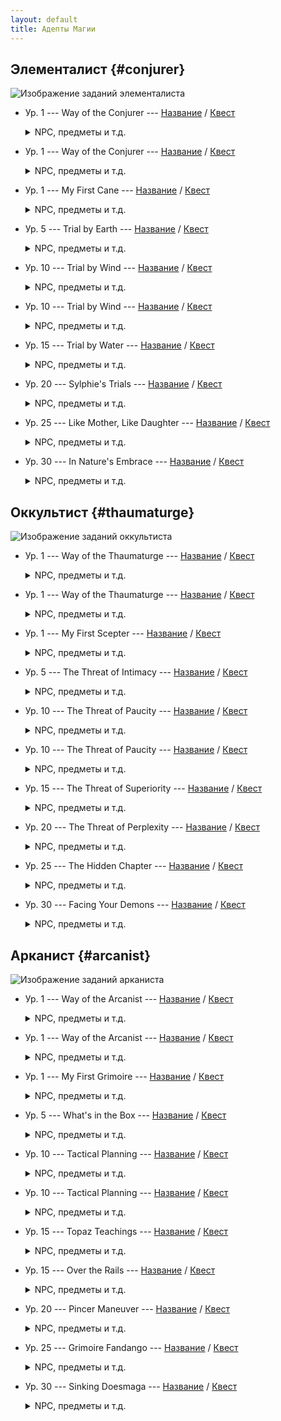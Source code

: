 ```yaml
---
layout: default
title: Адепты Магии
---
```


## Элементалист {#conjurer}

![Изображение заданий элементалиста](https://img.finalfantasyxiv.com/lds/pc/global/images/itemicon/e7/e7ada40313a99bd2680cb75423308ed4057cbf11.png)

* Ур. 1 --- Way of the Conjurer --- [Название](https://host6450.hnt.ru/translate/ffxiv-translation/completejournal/ru/?checksum=9c66f0503ce04603) / [Квест](https://host6450.hnt.ru/projects/ffxiv-translation/quest-000-clscnj000_00022/)
  <details>
    <summary>NPC, предметы и т.д.
    </summary>

    NPC: [Маделль](https://host6450.hnt.ru/translate/ffxiv-translation/enpcresident/ru/?checksum=d5d447a058068a29), [Э-Суми-Ян](https://host6450.hnt.ru/translate/ffxiv-translation/enpcresident/ru/?checksum=6e744b16d9cbfc)
    <br>
    Вражеские NPC: [Земляная белка](https://host6450.hnt.ru/translate/ffxiv-translation/bnpcname/ru/?checksum=3d0e22173938ea89), [Маленькая божья коровка](https://host6450.hnt.ru/translate/ffxiv-translation/bnpcname/ru/?checksum=afa51a1b6d548e38), [Лесная грибница](https://host6450.hnt.ru/translate/ffxiv-translation/bnpcname/ru/?checksum=756b5593dcff2a2b)
  </details>
* Ур. 1 --- Way of the Conjurer --- [Название](https://host6450.hnt.ru/translate/ffxiv-translation/completejournal/ru/?checksum=c8cd9859d0a53222) / [Квест](https://host6450.hnt.ru/projects/ffxiv-translation/quest-001-clscnj998_00133/)
  <details>
    <summary>NPC, предметы и т.д.
    </summary>

    NPC: [Маделль](https://host6450.hnt.ru/translate/ffxiv-translation/enpcresident/ru/?checksum=d5d447a058068a29), [Э-Суми-Ян](https://host6450.hnt.ru/translate/ffxiv-translation/enpcresident/ru/?checksum=6e744b16d9cbfc)
  </details>
* Ур. 1 --- My First Cane --- [Название](https://host6450.hnt.ru/translate/ffxiv-translation/completejournal/ru/?checksum=5fea7f16748b6c04) / [Квест](https://host6450.hnt.ru/projects/ffxiv-translation/quest-002-clscnj100_00211/)
  <details>
    <summary>NPC, предметы и т.д.
    </summary>

    NPC: [Э-Суми-Ян](https://host6450.hnt.ru/translate/ffxiv-translation/enpcresident/ru/?checksum=6e744b16d9cbfc)
    <br>
    Вражеские NPC: [Земляная белка](https://host6450.hnt.ru/translate/ffxiv-translation/bnpcname/ru/?checksum=3d0e22173938ea89), [Маленькая божья коровка](https://host6450.hnt.ru/translate/ffxiv-translation/bnpcname/ru/?checksum=afa51a1b6d548e38), [Лесная грибница](https://host6450.hnt.ru/translate/ffxiv-translation/bnpcname/ru/?checksum=756b5593dcff2a2b)
  </details>
* Ур. 5 --- Trial by Earth --- [Название](https://host6450.hnt.ru/translate/ffxiv-translation/completejournal/ru/?checksum=6f6d69ccd02b95a7) / [Квест](https://host6450.hnt.ru/projects/ffxiv-translation/quest-000-clscnj001_00048/)
  <details>
    <summary>NPC, предметы и т.д.
    </summary>

    NPC: [Э-Суми-Ян](https://host6450.hnt.ru/translate/ffxiv-translation/enpcresident/ru/?checksum=6e744b16d9cbfc), [Nolanel](https://host6450.hnt.ru/translate/ffxiv-translation/enpcresident/ru/?checksum=2ecafd2e3eefd034)
    <br>
    Вражеские NPC: [(без названия)]()
    <br>
    Надписи на земле: [corrupted soil](https://host6450.hnt.ru/translate/ffxiv-translation/eobjname/ru/?checksum=c688469eb9722e46)
  </details>
* Ур. 10 --- Trial by Wind --- [Название](https://host6450.hnt.ru/translate/ffxiv-translation/completejournal/ru/?checksum=df849e6f16b7f7f9) / [Квест](https://host6450.hnt.ru/projects/ffxiv-translation/quest-000-clscnj002_00091/)
  <details>
    <summary>NPC, предметы и т.д.
    </summary>

    NPC: [Э-Суми-Ян](https://host6450.hnt.ru/translate/ffxiv-translation/enpcresident/ru/?checksum=6e744b16d9cbfc), [Wulfiue](https://host6450.hnt.ru/translate/ffxiv-translation/enpcresident/ru/?checksum=b4087f5749474a0d)
    <br>
    Вражеские NPC: [(без названия)]()
    <br>
    Надписи на земле: [Цель](https://host6450.hnt.ru/translate/ffxiv-translation/eobjname/ru/?checksum=e2a75dcb80ace512), [corrupted air](https://host6450.hnt.ru/translate/ffxiv-translation/eobjname/ru/?checksum=c27c31a5c0138e93)
  </details>
* Ур. 10 --- Trial by Wind --- [Название](https://host6450.hnt.ru/translate/ffxiv-translation/completejournal/ru/?checksum=e456feefc3a19908) / [Квест](https://host6450.hnt.ru/projects/ffxiv-translation/quest-001-clscnj997_00147/)
  <details>
    <summary>NPC, предметы и т.д.
    </summary>

    NPC: [Э-Суми-Ян](https://host6450.hnt.ru/translate/ffxiv-translation/enpcresident/ru/?checksum=6e744b16d9cbfc), [Wulfiue](https://host6450.hnt.ru/translate/ffxiv-translation/enpcresident/ru/?checksum=b4087f5749474a0d)
    <br>
    Вражеские NPC: [(без названия)]()
    <br>
    Надписи на земле: [Цель](https://host6450.hnt.ru/translate/ffxiv-translation/eobjname/ru/?checksum=f1dee949b5a5b5f0), [corrupted air](https://host6450.hnt.ru/translate/ffxiv-translation/eobjname/ru/?checksum=51d7c7920584f4c1)
  </details>
* Ур. 15 --- Trial by Water --- [Название](https://host6450.hnt.ru/translate/ffxiv-translation/completejournal/ru/?checksum=5cc9ff8919520be) / [Квест](https://host6450.hnt.ru/projects/ffxiv-translation/quest-000-clscnj003_00092/)
  <details>
    <summary>NPC, предметы и т.д.
    </summary>

    NPC: [Э-Суми-Ян](https://host6450.hnt.ru/translate/ffxiv-translation/enpcresident/ru/?checksum=6e744b16d9cbfc), [Жоасан](https://host6450.hnt.ru/translate/ffxiv-translation/enpcresident/ru/?checksum=fdb63e41fad4792d), [Aniud](https://host6450.hnt.ru/translate/ffxiv-translation/enpcresident/ru/?checksum=de392ce20f9df1bb), [Раненая Лесная Тень](https://host6450.hnt.ru/translate/ffxiv-translation/enpcresident/ru/?checksum=b9a3387bee897fca), [(без названия)](https://host6450.hnt.ru/translate/ffxiv-translation/enpcresident/ru/?checksum=9b2e4aa0981669cb), [harried healer](https://host6450.hnt.ru/translate/ffxiv-translation/enpcresident/ru/?checksum=c39bf0be0b5f5ce0), [Лучник Божьих Колчанов](https://host6450.hnt.ru/translate/ffxiv-translation/enpcresident/ru/?checksum=2a84bcfa1af7efd4), [Sylphie](https://host6450.hnt.ru/translate/ffxiv-translation/enpcresident/ru/?checksum=10fe2d9d5cd2f671), [(без названия)](https://host6450.hnt.ru/translate/ffxiv-translation/enpcresident/ru/?checksum=cf94b28807da73b1), [(без названия)](https://host6450.hnt.ru/translate/ffxiv-translation/enpcresident/ru/?checksum=b9bdc6f7dcd2e449), [(без названия)](https://host6450.hnt.ru/translate/ffxiv-translation/enpcresident/ru/?checksum=98509e5b54a9cd88), [(без названия)](https://host6450.hnt.ru/translate/ffxiv-translation/enpcresident/ru/?checksum=58c98c9cdf279174), [(без названия)](https://host6450.hnt.ru/translate/ffxiv-translation/enpcresident/ru/?checksum=57e1538ac0beecfa), [(без названия)](https://host6450.hnt.ru/translate/ffxiv-translation/enpcresident/ru/?checksum=55a513cbaaef11b0), [(без названия)](https://host6450.hnt.ru/translate/ffxiv-translation/enpcresident/ru/?checksum=fbde8b2e4133d691), [(без названия)](https://host6450.hnt.ru/translate/ffxiv-translation/enpcresident/ru/?checksum=91590803c01893ba), [(без названия)](https://host6450.hnt.ru/translate/ffxiv-translation/enpcresident/ru/?checksum=8d92868e49faebb2), [(без названия)](https://host6450.hnt.ru/translate/ffxiv-translation/enpcresident/ru/?checksum=f781af67e6cbc0bb), [Sylphie](https://host6450.hnt.ru/translate/ffxiv-translation/enpcresident/ru/?checksum=12a368282e819b2b)
    <br>
    Вражеские NPC: [(без названия)]()
    <br>
    Предметы: [Pristine Water](https://host6450.hnt.ru/translate/ffxiv-translation/eventitem/ru/?checksum=55db9209b7ec299c) ([Описание](https://host6450.hnt.ru/translate/ffxiv-translation/eventitemhelp/ru/?checksum=55db9209b7ec299c))
    <br>
    Надписи на земле: [corrupted water](https://host6450.hnt.ru/translate/ffxiv-translation/eobjname/ru/?checksum=bc2142ed5cf2fd4b), [(без названия)](https://host6450.hnt.ru/translate/ffxiv-translation/eobjname/ru/?checksum=3eac67748487f9fb)
  </details>
* Ур. 20 --- Sylphie's Trials --- [Название](https://host6450.hnt.ru/translate/ffxiv-translation/completejournal/ru/?checksum=4f46a7e12414f696) / [Квест](https://host6450.hnt.ru/projects/ffxiv-translation/quest-000-clscnj004_00093/)
  <details>
    <summary>NPC, предметы и т.д.
    </summary>

    NPC: [Э-Суми-Ян](https://host6450.hnt.ru/translate/ffxiv-translation/enpcresident/ru/?checksum=6e744b16d9cbfc), [Sylphie](https://host6450.hnt.ru/translate/ffxiv-translation/enpcresident/ru/?checksum=46866bfaf0492579), [Sylphie](https://host6450.hnt.ru/translate/ffxiv-translation/enpcresident/ru/?checksum=30b539df39c03bab), [Sylphie](https://host6450.hnt.ru/translate/ffxiv-translation/enpcresident/ru/?checksum=2e913664f0d0207f)
    <br>
    Вражеские NPC: [(без названия)](), [(без названия)](), [(без названия)]()
    <br>
    Надписи на земле: [corrupted soil](https://host6450.hnt.ru/translate/ffxiv-translation/eobjname/ru/?checksum=27d226851271706e), [corrupted air](https://host6450.hnt.ru/translate/ffxiv-translation/eobjname/ru/?checksum=bbcd6ddc5492cd98), [corrupted water](https://host6450.hnt.ru/translate/ffxiv-translation/eobjname/ru/?checksum=aa94fa97e1cb9037)
  </details>
* Ур. 25 --- Like Mother, Like Daughter --- [Название](https://host6450.hnt.ru/translate/ffxiv-translation/completejournal/ru/?checksum=b441d59d379a44a6) / [Квест](https://host6450.hnt.ru/projects/ffxiv-translation/quest-004-clscnj005_00440/)
  <details>
    <summary>NPC, предметы и т.д.
    </summary>

    NPC: [Э-Суми-Ян](https://host6450.hnt.ru/translate/ffxiv-translation/enpcresident/ru/?checksum=6e744b16d9cbfc), [Wulfiue](https://host6450.hnt.ru/translate/ffxiv-translation/enpcresident/ru/?checksum=baccec8cbe06f78d), [Nolanel](https://host6450.hnt.ru/translate/ffxiv-translation/enpcresident/ru/?checksum=badc590bf66ff393), [Жоасан](https://host6450.hnt.ru/translate/ffxiv-translation/enpcresident/ru/?checksum=9523a8be63319cba), [Sylphie](https://host6450.hnt.ru/translate/ffxiv-translation/enpcresident/ru/?checksum=187ebb630abd37b5), [Sylphie](https://host6450.hnt.ru/translate/ffxiv-translation/enpcresident/ru/?checksum=af3587a000b503b5), [Nolanel](https://host6450.hnt.ru/translate/ffxiv-translation/enpcresident/ru/?checksum=607184afb6d9799f), [Жоасан](https://host6450.hnt.ru/translate/ffxiv-translation/enpcresident/ru/?checksum=db6dc558715a39ab), [Wulfiue](https://host6450.hnt.ru/translate/ffxiv-translation/enpcresident/ru/?checksum=37f796d5000cf719), [(без названия)](https://host6450.hnt.ru/translate/ffxiv-translation/enpcresident/ru/?checksum=39f4413a090ba45d), [(без названия)](https://host6450.hnt.ru/translate/ffxiv-translation/enpcresident/ru/?checksum=94c32c4e9df2c6a7), [(без названия)](https://host6450.hnt.ru/translate/ffxiv-translation/enpcresident/ru/?checksum=1d1571f52dbf01eb), [Sylphie](https://host6450.hnt.ru/translate/ffxiv-translation/enpcresident/ru/?checksum=f18b962bef3a9cb1), [Nolanel](https://host6450.hnt.ru/translate/ffxiv-translation/enpcresident/ru/?checksum=9a36d588e5d2875c), [Жоасан](https://host6450.hnt.ru/translate/ffxiv-translation/enpcresident/ru/?checksum=b99dec69ee7f833f), [Wulfiue](https://host6450.hnt.ru/translate/ffxiv-translation/enpcresident/ru/?checksum=2dc7f0a44669340a)
    <br>
    Надписи на земле: [(без названия)](https://host6450.hnt.ru/translate/ffxiv-translation/eobjname/ru/?checksum=e6518a8bd6416da6), [(без названия)](https://host6450.hnt.ru/translate/ffxiv-translation/eobjname/ru/?checksum=58000c18bc20857c), [(без названия)](https://host6450.hnt.ru/translate/ffxiv-translation/eobjname/ru/?checksum=1bbf5763a59efac2)
  </details>
* Ур. 30 --- In Nature's Embrace --- [Название](https://host6450.hnt.ru/translate/ffxiv-translation/completejournal/ru/?checksum=84ce8b37553d6862) / [Квест](https://host6450.hnt.ru/projects/ffxiv-translation/quest-004-clscnj006_00441/)
  <details>
    <summary>NPC, предметы и т.д.
    </summary>

    NPC: [Э-Суми-Ян](https://host6450.hnt.ru/translate/ffxiv-translation/enpcresident/ru/?checksum=6e744b16d9cbfc), [Sylphie](https://host6450.hnt.ru/translate/ffxiv-translation/enpcresident/ru/?checksum=852aea6cb18e0a5), [Sylphie](https://host6450.hnt.ru/translate/ffxiv-translation/enpcresident/ru/?checksum=ea3940e1e3f0cf1d), [Sylphie](https://host6450.hnt.ru/translate/ffxiv-translation/enpcresident/ru/?checksum=4f139063782c864), [Sylphie](https://host6450.hnt.ru/translate/ffxiv-translation/enpcresident/ru/?checksum=536bd73dbf5fa40)
    <br>
    Вражеские NPC: [(без названия)](), [(без названия)](), [(без названия)]()
    <br>
    Надписи на земле: [corrupted soil](https://host6450.hnt.ru/translate/ffxiv-translation/eobjname/ru/?checksum=bf41f6029edbf925), [corrupted soil](https://host6450.hnt.ru/translate/ffxiv-translation/eobjname/ru/?checksum=138eb735b0b0f8ae), [corrupted soil](https://host6450.hnt.ru/translate/ffxiv-translation/eobjname/ru/?checksum=dc74fddf438d8f02), [(без названия)](https://host6450.hnt.ru/translate/ffxiv-translation/eobjname/ru/?checksum=99605d0e75938392)
  </details>

## Оккультист {#thaumaturge}

![Изображение заданий оккультиста](https://img.finalfantasyxiv.com/lds/pc/global/images/itemicon/1d/1d1b5d0c860020b0cc0010c1e27fdadc20978d0d.png)

* Ур. 1 --- Way of the Thaumaturge --- [Название](https://host6450.hnt.ru/translate/ffxiv-translation/completejournal/ru/?checksum=3ad6cbcd5dbedccc) / [Квест](https://host6450.hnt.ru/projects/ffxiv-translation/quest-003-clsthm011_00344/)
  <details>
    <summary>NPC, предметы и т.д.
    </summary>

    NPC: [Яякэ](https://host6450.hnt.ru/translate/ffxiv-translation/enpcresident/ru/?checksum=de48f00e6fd469c8), [Кокобиго](https://host6450.hnt.ru/translate/ffxiv-translation/enpcresident/ru/?checksum=c8a2e8422b5e507e)
  </details>
* Ур. 1 --- Way of the Thaumaturge --- [Название](https://host6450.hnt.ru/translate/ffxiv-translation/completejournal/ru/?checksum=41981d7b46483cc0) / [Квест](https://host6450.hnt.ru/projects/ffxiv-translation/quest-003-clsthm020_00345/)
  <details>
    <summary>NPC, предметы и т.д.
    </summary>

    NPC: [Яякэ](https://host6450.hnt.ru/translate/ffxiv-translation/enpcresident/ru/?checksum=de48f00e6fd469c8), [Кокобиго](https://host6450.hnt.ru/translate/ffxiv-translation/enpcresident/ru/?checksum=c8a2e8422b5e507e), [Кокобуки](https://host6450.hnt.ru/translate/ffxiv-translation/enpcresident/ru/?checksum=a08b7f98bcfbf77a)
    <br>
    Вражеские NPC: [Qiqirn gullroaster](https://host6450.hnt.ru/translate/ffxiv-translation/bnpcname/ru/?checksum=a74c118e35cabf2a), [trenchclaw Sahagin](https://host6450.hnt.ru/translate/ffxiv-translation/bnpcname/ru/?checksum=68b356f6e88b9beb), [mottled eft](https://host6450.hnt.ru/translate/ffxiv-translation/bnpcname/ru/?checksum=22cc810a03166508)
  </details>
* Ур. 1 --- My First Scepter --- [Название](https://host6450.hnt.ru/translate/ffxiv-translation/completejournal/ru/?checksum=fe76daedbb11106c) / [Квест](https://host6450.hnt.ru/projects/ffxiv-translation/quest-003-clsthm021_00346/)
  <details>
    <summary>NPC, предметы и т.д.
    </summary>

    NPC: [Кокобуки](https://host6450.hnt.ru/translate/ffxiv-translation/enpcresident/ru/?checksum=a08b7f98bcfbf77a)
    <br>
    Вражеские NPC: [Qiqirn gullroaster](https://host6450.hnt.ru/translate/ffxiv-translation/bnpcname/ru/?checksum=a74c118e35cabf2a), [trenchclaw Sahagin](https://host6450.hnt.ru/translate/ffxiv-translation/bnpcname/ru/?checksum=68b356f6e88b9beb), [mottled eft](https://host6450.hnt.ru/translate/ffxiv-translation/bnpcname/ru/?checksum=22cc810a03166508)
  </details>
* Ур. 5 --- The Threat of Intimacy --- [Название](https://host6450.hnt.ru/translate/ffxiv-translation/completejournal/ru/?checksum=c00670e9b51142e0) / [Квест](https://host6450.hnt.ru/projects/ffxiv-translation/quest-003-clsthm050_00347/)
  <details>
    <summary>NPC, предметы и т.д.
    </summary>

    NPC: [Кокобуки](https://host6450.hnt.ru/translate/ffxiv-translation/enpcresident/ru/?checksum=a08b7f98bcfbf77a), [Кокобиго](https://host6450.hnt.ru/translate/ffxiv-translation/enpcresident/ru/?checksum=c8a2e8422b5e507e), [Fafafono](https://host6450.hnt.ru/translate/ffxiv-translation/enpcresident/ru/?checksum=f203ace01c907927), [Cocobusi](https://host6450.hnt.ru/translate/ffxiv-translation/enpcresident/ru/?checksum=9d7e79fb8dc60d44)
    <br>
    Вражеские NPC: [(без названия)]()
    <br>
    Предметы: [Dried Fish](https://host6450.hnt.ru/translate/ffxiv-translation/eventitem/ru/?checksum=840beec5f49aa4af) ([Описание](https://host6450.hnt.ru/translate/ffxiv-translation/eventitemhelp/ru/?checksum=840beec5f49aa4af)), [Vulture Breast](https://host6450.hnt.ru/translate/ffxiv-translation/eventitem/ru/?checksum=5ae8c9359b1122d9) ([Описание](https://host6450.hnt.ru/translate/ffxiv-translation/eventitemhelp/ru/?checksum=5ae8c9359b1122d9))
    <br>
    Надписи на земле: [Цель](https://host6450.hnt.ru/translate/ffxiv-translation/eobjname/ru/?checksum=ede3cd981ca0752f), [Цель](https://host6450.hnt.ru/translate/ffxiv-translation/eobjname/ru/?checksum=c11894478b635e73)
  </details>
* Ур. 10 --- The Threat of Paucity --- [Название](https://host6450.hnt.ru/translate/ffxiv-translation/completejournal/ru/?checksum=69478dc80d9bc165) / [Квест](https://host6450.hnt.ru/projects/ffxiv-translation/quest-003-clsthm100_00348/)
  <details>
    <summary>NPC, предметы и т.д.
    </summary>

    NPC: [Кокобуки](https://host6450.hnt.ru/translate/ffxiv-translation/enpcresident/ru/?checksum=a08b7f98bcfbf77a), [Cocobani](https://host6450.hnt.ru/translate/ffxiv-translation/enpcresident/ru/?checksum=3e449859d9ec4370), [Cocobusi](https://host6450.hnt.ru/translate/ffxiv-translation/enpcresident/ru/?checksum=9d7e79fb8dc60d44), [Кокобуки](https://host6450.hnt.ru/translate/ffxiv-translation/enpcresident/ru/?checksum=a08b7f98bcfbf77a)
    <br>
    Вражеские NPC: [Sylphlands buzzard](https://host6450.hnt.ru/translate/ffxiv-translation/bnpcname/ru/?checksum=47d254a97cce0a1), [(без названия)](), [(без названия)]()
    <br>
    Предметы: [Amalj'aa Blood](https://host6450.hnt.ru/translate/ffxiv-translation/eventitem/ru/?checksum=7626783e4157b9c8) ([Описание](https://host6450.hnt.ru/translate/ffxiv-translation/eventitemhelp/ru/?checksum=7626783e4157b9c8)), [Ether Crate](https://host6450.hnt.ru/translate/ffxiv-translation/eventitem/ru/?checksum=9fac8e936e06a40) ([Описание](https://host6450.hnt.ru/translate/ffxiv-translation/eventitemhelp/ru/?checksum=9fac8e936e06a40))
    <br>
    Надписи на земле: [armored war transport](https://host6450.hnt.ru/translate/ffxiv-translation/eobjname/ru/?checksum=1b424375dffa031e), [(без названия)](https://host6450.hnt.ru/translate/ffxiv-translation/eobjname/ru/?checksum=61b14aae80f10074), [armored war transport](https://host6450.hnt.ru/translate/ffxiv-translation/eobjname/ru/?checksum=8aa7a8a000251b06)
  </details>
* Ур. 10 --- The Threat of Paucity --- [Название](https://host6450.hnt.ru/translate/ffxiv-translation/completejournal/ru/?checksum=d03489f705f758b8) / [Квест](https://host6450.hnt.ru/projects/ffxiv-translation/quest-003-clsthm101_00349/)
  <details>
    <summary>NPC, предметы и т.д.
    </summary>

    NPC: [Кокобуки](https://host6450.hnt.ru/translate/ffxiv-translation/enpcresident/ru/?checksum=a08b7f98bcfbf77a), [Cocobani](https://host6450.hnt.ru/translate/ffxiv-translation/enpcresident/ru/?checksum=3e449859d9ec4370), [Cocobusi](https://host6450.hnt.ru/translate/ffxiv-translation/enpcresident/ru/?checksum=9d7e79fb8dc60d44), [Кокобуки](https://host6450.hnt.ru/translate/ffxiv-translation/enpcresident/ru/?checksum=a08b7f98bcfbf77a)
    <br>
    Вражеские NPC: [Sylphlands buzzard](https://host6450.hnt.ru/translate/ffxiv-translation/bnpcname/ru/?checksum=47d254a97cce0a1), [(без названия)](), [(без названия)]()
    <br>
    Предметы: [Amalj'aa Blood](https://host6450.hnt.ru/translate/ffxiv-translation/eventitem/ru/?checksum=519a7ce70ae4f17) ([Описание](https://host6450.hnt.ru/translate/ffxiv-translation/eventitemhelp/ru/?checksum=519a7ce70ae4f17)), [Ether Crate](https://host6450.hnt.ru/translate/ffxiv-translation/eventitem/ru/?checksum=485de7f47b521c8a) ([Описание](https://host6450.hnt.ru/translate/ffxiv-translation/eventitemhelp/ru/?checksum=485de7f47b521c8a))
    <br>
    Надписи на земле: [armored war transport](https://host6450.hnt.ru/translate/ffxiv-translation/eobjname/ru/?checksum=be78e4b18390a745), [(без названия)](https://host6450.hnt.ru/translate/ffxiv-translation/eobjname/ru/?checksum=20cffd9221fd4cc4), [armored war transport](https://host6450.hnt.ru/translate/ffxiv-translation/eobjname/ru/?checksum=c48a2592d8ce7bba)
  </details>
* Ур. 15 --- The Threat of Superiority --- [Название](https://host6450.hnt.ru/translate/ffxiv-translation/completejournal/ru/?checksum=15ae911d051e5c2b) / [Квест](https://host6450.hnt.ru/projects/ffxiv-translation/quest-003-clsthm150_00350/)
  <details>
    <summary>NPC, предметы и т.д.
    </summary>

    NPC: [Кокобуки](https://host6450.hnt.ru/translate/ffxiv-translation/enpcresident/ru/?checksum=a08b7f98bcfbf77a), [Cocobezi](https://host6450.hnt.ru/translate/ffxiv-translation/enpcresident/ru/?checksum=e5865bf9e47dd8e6), [raging merchant](https://host6450.hnt.ru/translate/ffxiv-translation/enpcresident/ru/?checksum=30cfe6c2e231e4), [ranting merchant](https://host6450.hnt.ru/translate/ffxiv-translation/enpcresident/ru/?checksum=893a855c78f5ae79), [raving merchant](https://host6450.hnt.ru/translate/ffxiv-translation/enpcresident/ru/?checksum=637935d53ba17103), [Кокобуки](https://host6450.hnt.ru/translate/ffxiv-translation/enpcresident/ru/?checksum=a08b7f98bcfbf77a)
    <br>
    Надписи на земле: [Цель](https://host6450.hnt.ru/translate/ffxiv-translation/eobjname/ru/?checksum=ecf671352b01aff2)
  </details>
* Ур. 20 --- The Threat of Perplexity --- [Название](https://host6450.hnt.ru/translate/ffxiv-translation/completejournal/ru/?checksum=545cb75c92a844eb) / [Квест](https://host6450.hnt.ru/projects/ffxiv-translation/quest-003-clsthm200_00351/)
  <details>
    <summary>NPC, предметы и т.д.
    </summary>

    NPC: [Кокобуки](https://host6450.hnt.ru/translate/ffxiv-translation/enpcresident/ru/?checksum=a08b7f98bcfbf77a), [Cocoboha](https://host6450.hnt.ru/translate/ffxiv-translation/enpcresident/ru/?checksum=b01487fd8a369716), [Cocobusi](https://host6450.hnt.ru/translate/ffxiv-translation/enpcresident/ru/?checksum=597a2f3301a19d40), [stalwart swordsman](https://host6450.hnt.ru/translate/ffxiv-translation/enpcresident/ru/?checksum=21fc1d3676d68f45), [thaumaturge corpse](https://host6450.hnt.ru/translate/ffxiv-translation/enpcresident/ru/?checksum=fefea1154334cbe), [thaumaturge corpse](https://host6450.hnt.ru/translate/ffxiv-translation/enpcresident/ru/?checksum=5be8717f31234c9c), [thaumaturge corpse](https://host6450.hnt.ru/translate/ffxiv-translation/enpcresident/ru/?checksum=683f9b8ab5944ff3)
    <br>
    Предметы: [Bloody Scepter](https://host6450.hnt.ru/translate/ffxiv-translation/eventitem/ru/?checksum=31c6a5d058eb95cb) ([Описание](https://host6450.hnt.ru/translate/ffxiv-translation/eventitemhelp/ru/?checksum=31c6a5d058eb95cb)), [Shredded Tome](https://host6450.hnt.ru/translate/ffxiv-translation/eventitem/ru/?checksum=6d3becd226262694) ([Описание](https://host6450.hnt.ru/translate/ffxiv-translation/eventitemhelp/ru/?checksum=6d3becd226262694)), [Bloody Bracelet](https://host6450.hnt.ru/translate/ffxiv-translation/eventitem/ru/?checksum=5c7f36de4c6ebef6) ([Описание](https://host6450.hnt.ru/translate/ffxiv-translation/eventitemhelp/ru/?checksum=5c7f36de4c6ebef6))
    <br>
    Надписи на земле: [Цель](https://host6450.hnt.ru/translate/ffxiv-translation/eobjname/ru/?checksum=a0fdd00c09b32731), [shaded outcropping](https://host6450.hnt.ru/translate/ffxiv-translation/eobjname/ru/?checksum=f8b5b71b3784ea45)
  </details>
* Ур. 25 --- The Hidden Chapter --- [Название](https://host6450.hnt.ru/translate/ffxiv-translation/completejournal/ru/?checksum=e2f77d6e3892fd2) / [Квест](https://host6450.hnt.ru/projects/ffxiv-translation/quest-003-clsthm250_00352/)
  <details>
    <summary>NPC, предметы и т.д.
    </summary>

    NPC: [Кокобиго](https://host6450.hnt.ru/translate/ffxiv-translation/enpcresident/ru/?checksum=c8a2e8422b5e507e), [Кокобуки](https://host6450.hnt.ru/translate/ffxiv-translation/enpcresident/ru/?checksum=a08b7f98bcfbf77a), [twitching voidmath](https://host6450.hnt.ru/translate/ffxiv-translation/enpcresident/ru/?checksum=372d1087d065ff0d), [flustered voidmath](https://host6450.hnt.ru/translate/ffxiv-translation/enpcresident/ru/?checksum=ae74023cebaff997), [smirking voidmath](https://host6450.hnt.ru/translate/ffxiv-translation/enpcresident/ru/?checksum=9a47dfc611b8c9f3), [Кокобуки](https://host6450.hnt.ru/translate/ffxiv-translation/enpcresident/ru/?checksum=419730f8d1c3f16c), [Кокобиго](https://host6450.hnt.ru/translate/ffxiv-translation/enpcresident/ru/?checksum=de9256b6239a7a18), [Cocobani](https://host6450.hnt.ru/translate/ffxiv-translation/enpcresident/ru/?checksum=5177f7fbbb2dc650), [Cocobezi](https://host6450.hnt.ru/translate/ffxiv-translation/enpcresident/ru/?checksum=1fbf2dfd9b7e5c98), [Cocoboha](https://host6450.hnt.ru/translate/ffxiv-translation/enpcresident/ru/?checksum=43a08c2594785d55)
    <br>
    Предметы: [Book of Mormo](https://host6450.hnt.ru/translate/ffxiv-translation/eventitem/ru/?checksum=3f113f444b42f3ab) ([Описание](https://host6450.hnt.ru/translate/ffxiv-translation/eventitemhelp/ru/?checksum=3f113f444b42f3ab)), [Book of Mormo](https://host6450.hnt.ru/translate/ffxiv-translation/eventitem/ru/?checksum=2bfbcf70ffc63f82) ([Описание](https://host6450.hnt.ru/translate/ffxiv-translation/eventitemhelp/ru/?checksum=2bfbcf70ffc63f82))
    <br>
    Надписи на земле: [(без названия)](https://host6450.hnt.ru/translate/ffxiv-translation/eobjname/ru/?checksum=2e3acfe20034a250)
  </details>
* Ур. 30 --- Facing Your Demons --- [Название](https://host6450.hnt.ru/translate/ffxiv-translation/completejournal/ru/?checksum=23b27ee811dd715c) / [Квест](https://host6450.hnt.ru/projects/ffxiv-translation/quest-003-clsthm300_00353/)
  <details>
    <summary>NPC, предметы и т.д.
    </summary>

    NPC: [Кокобуки](https://host6450.hnt.ru/translate/ffxiv-translation/enpcresident/ru/?checksum=a08b7f98bcfbf77a), [Gebhard](https://host6450.hnt.ru/translate/ffxiv-translation/enpcresident/ru/?checksum=325f45becbd5ffd7), [Folclind](https://host6450.hnt.ru/translate/ffxiv-translation/enpcresident/ru/?checksum=2a9ae329f11eed0b), [Bashful Geyser](https://host6450.hnt.ru/translate/ffxiv-translation/enpcresident/ru/?checksum=6b18edced9d522bf), [Кокобуки](https://host6450.hnt.ru/translate/ffxiv-translation/enpcresident/ru/?checksum=bd5e5732f8d0f972), [Кокобиго](https://host6450.hnt.ru/translate/ffxiv-translation/enpcresident/ru/?checksum=a1309879016360bc), [Cocobani](https://host6450.hnt.ru/translate/ffxiv-translation/enpcresident/ru/?checksum=3bf086efcd31e493), [Cocobezi](https://host6450.hnt.ru/translate/ffxiv-translation/enpcresident/ru/?checksum=bf7f230813af04f3), [Cocoboha](https://host6450.hnt.ru/translate/ffxiv-translation/enpcresident/ru/?checksum=bb5d6e17cb47dd26), [maimed marauder](https://host6450.hnt.ru/translate/ffxiv-translation/enpcresident/ru/?checksum=26467d0767a97077), [Кокобуки](https://host6450.hnt.ru/translate/ffxiv-translation/enpcresident/ru/?checksum=2eece72dfb574ff8), [Кокобиго](https://host6450.hnt.ru/translate/ffxiv-translation/enpcresident/ru/?checksum=be09748dbecbd232), [Cocobani](https://host6450.hnt.ru/translate/ffxiv-translation/enpcresident/ru/?checksum=58bbaabad78f9920), [Cocobezi](https://host6450.hnt.ru/translate/ffxiv-translation/enpcresident/ru/?checksum=d121cc5aea487513), [Cocoboha](https://host6450.hnt.ru/translate/ffxiv-translation/enpcresident/ru/?checksum=7064f0bf0df13892)
    <br>
    Вражеские NPC: [(без названия)]()
    <br>
    Предметы: [Cocobusi Report](https://host6450.hnt.ru/translate/ffxiv-translation/eventitem/ru/?checksum=a8ade17fa2691b0a) ([Описание](https://host6450.hnt.ru/translate/ffxiv-translation/eventitemhelp/ru/?checksum=a8ade17fa2691b0a))
    <br>
    Надписи на земле: [(без названия)](https://host6450.hnt.ru/translate/ffxiv-translation/eobjname/ru/?checksum=1bccd1840bb55c5)
  </details>

## Арканист {#arcanist}

![Изображение заданий арканиста](https://img.finalfantasyxiv.com/lds/pc/global/images/itemicon/37/37a8d65a8cae978d922a694a4d310979ed6e119d.png)

* Ур. 1 --- Way of the Arcanist --- [Название](https://host6450.hnt.ru/translate/ffxiv-translation/completejournal/ru/?checksum=8cf7a36ca332d32f) / [Квест](https://host6450.hnt.ru/projects/ffxiv-translation/quest-004-clsacn011_00452/)
  <details>
    <summary>NPC, предметы и т.д.
    </summary>

    NPC: [Муриэ](https://host6450.hnt.ru/translate/ffxiv-translation/enpcresident/ru/?checksum=ec089c1e66392e38), [Тубиргейм](https://host6450.hnt.ru/translate/ffxiv-translation/enpcresident/ru/?checksum=e1f6e2aafe1dc78)
  </details>
* Ур. 1 --- Way of the Arcanist --- [Название](https://host6450.hnt.ru/translate/ffxiv-translation/completejournal/ru/?checksum=38185ffcb890d57d) / [Квест](https://host6450.hnt.ru/projects/ffxiv-translation/quest-004-clsacn020_00453/)
  <details>
    <summary>NPC, предметы и т.д.
    </summary>

    NPC: [Муриэ](https://host6450.hnt.ru/translate/ffxiv-translation/enpcresident/ru/?checksum=ec089c1e66392e38), [Тубиргейм](https://host6450.hnt.ru/translate/ffxiv-translation/enpcresident/ru/?checksum=e1f6e2aafe1dc78)
    <br>
    Вражеские NPC: [shelfscale Reaver](https://host6450.hnt.ru/translate/ffxiv-translation/bnpcname/ru/?checksum=6f7b92b58990081c), [fallen wizard](https://host6450.hnt.ru/translate/ffxiv-translation/bnpcname/ru/?checksum=907562f0e55aa309), [Маленькая божья коровка](https://host6450.hnt.ru/translate/ffxiv-translation/bnpcname/ru/?checksum=afa51a1b6d548e38)
  </details>
* Ур. 1 --- My First Grimoire --- [Название](https://host6450.hnt.ru/translate/ffxiv-translation/completejournal/ru/?checksum=82df15f4ecb483cf) / [Квест](https://host6450.hnt.ru/projects/ffxiv-translation/quest-004-clsacn021_00454/)
  <details>
    <summary>NPC, предметы и т.д.
    </summary>

    NPC: [Тубиргейм](https://host6450.hnt.ru/translate/ffxiv-translation/enpcresident/ru/?checksum=e1f6e2aafe1dc78)
    <br>
    Вражеские NPC: [shelfscale Reaver](https://host6450.hnt.ru/translate/ffxiv-translation/bnpcname/ru/?checksum=6f7b92b58990081c), [fallen wizard](https://host6450.hnt.ru/translate/ffxiv-translation/bnpcname/ru/?checksum=907562f0e55aa309), [Маленькая божья коровка](https://host6450.hnt.ru/translate/ffxiv-translation/bnpcname/ru/?checksum=afa51a1b6d548e38)
  </details>
* Ур. 5 --- What's in the Box --- [Название](https://host6450.hnt.ru/translate/ffxiv-translation/completejournal/ru/?checksum=7d088e8feb51aa6d) / [Квест](https://host6450.hnt.ru/projects/ffxiv-translation/quest-004-clsacn050_00455/)
  <details>
    <summary>NPC, предметы и т.д.
    </summary>

    NPC: [Тубиргейм](https://host6450.hnt.ru/translate/ffxiv-translation/enpcresident/ru/?checksum=e1f6e2aafe1dc78)
    <br>
    Вражеские NPC: [tempered orator](https://host6450.hnt.ru/translate/ffxiv-translation/bnpcname/ru/?checksum=e95d99ebc1162b49), [Стая мошек](https://host6450.hnt.ru/translate/ffxiv-translation/bnpcname/ru/?checksum=5a2e6eda95baab38), [(без названия)](), [(без названия)]()
    <br>
    Предметы: [Practice Crate](https://host6450.hnt.ru/translate/ffxiv-translation/eventitem/ru/?checksum=16c602cdfa620524) ([Описание](https://host6450.hnt.ru/translate/ffxiv-translation/eventitemhelp/ru/?checksum=16c602cdfa620524))
    <br>
    Надписи на земле: [practice crates](https://host6450.hnt.ru/translate/ffxiv-translation/eobjname/ru/?checksum=ec2fc0ca4f75105), [訓練用の木箱](https://host6450.hnt.ru/translate/ffxiv-translation/eobjname/ru/?checksum=4a8a8ff88c1b1b4a), [practice crate](https://host6450.hnt.ru/translate/ffxiv-translation/eobjname/ru/?checksum=6043ab05f2acda3d)
  </details>
* Ур. 10 --- Tactical Planning --- [Название](https://host6450.hnt.ru/translate/ffxiv-translation/completejournal/ru/?checksum=516585ddd5d53351) / [Квест](https://host6450.hnt.ru/projects/ffxiv-translation/quest-004-clsacn100_00456/)
  <details>
    <summary>NPC, предметы и т.д.
    </summary>

    NPC: [Тубиргейм](https://host6450.hnt.ru/translate/ffxiv-translation/enpcresident/ru/?checksum=e1f6e2aafe1dc78), [K'lyhia](https://host6450.hnt.ru/translate/ffxiv-translation/enpcresident/ru/?checksum=45e4484bdfc14968), [K'lyhia](https://host6450.hnt.ru/translate/ffxiv-translation/enpcresident/ru/?checksum=83101593b5cf2b81), [(без названия)](https://host6450.hnt.ru/translate/ffxiv-translation/enpcresident/ru/?checksum=9001e898818c83c7), [(без названия)](https://host6450.hnt.ru/translate/ffxiv-translation/enpcresident/ru/?checksum=3917c362154fba5f), [(без названия)](https://host6450.hnt.ru/translate/ffxiv-translation/enpcresident/ru/?checksum=af13df7598b9ba5e), [K'lyhia](https://host6450.hnt.ru/translate/ffxiv-translation/enpcresident/ru/?checksum=4f77bf86c27019ab), [(без названия)](https://host6450.hnt.ru/translate/ffxiv-translation/enpcresident/ru/?checksum=929800030175c24b), [(без названия)](https://host6450.hnt.ru/translate/ffxiv-translation/enpcresident/ru/?checksum=3cf1df935ab62c19), [(без названия)](https://host6450.hnt.ru/translate/ffxiv-translation/enpcresident/ru/?checksum=c21e635b75902f56)
    <br>
    Вражеские NPC: [roselet](https://host6450.hnt.ru/translate/ffxiv-translation/bnpcname/ru/?checksum=536a8e73fe9e9910), [Redbelly jack](https://host6450.hnt.ru/translate/ffxiv-translation/bnpcname/ru/?checksum=53e4e234d8d432af)
    <br>
    Надписи на земле: [(без названия)](https://host6450.hnt.ru/translate/ffxiv-translation/eobjname/ru/?checksum=91d723ea3291a7c7), [(без названия)](https://host6450.hnt.ru/translate/ffxiv-translation/eobjname/ru/?checksum=ab075d04250859eb)
  </details>
* Ур. 10 --- Tactical Planning --- [Название](https://host6450.hnt.ru/translate/ffxiv-translation/completejournal/ru/?checksum=1f818f9b6a0dab1b) / [Квест](https://host6450.hnt.ru/projects/ffxiv-translation/quest-004-clsacn101_00457/)
  <details>
    <summary>NPC, предметы и т.д.
    </summary>

    NPC: [Тубиргейм](https://host6450.hnt.ru/translate/ffxiv-translation/enpcresident/ru/?checksum=e1f6e2aafe1dc78), [K'lyhia](https://host6450.hnt.ru/translate/ffxiv-translation/enpcresident/ru/?checksum=45e4484bdfc14968), [K'lyhia](https://host6450.hnt.ru/translate/ffxiv-translation/enpcresident/ru/?checksum=83101593b5cf2b81), [(без названия)](https://host6450.hnt.ru/translate/ffxiv-translation/enpcresident/ru/?checksum=9001e898818c83c7), [(без названия)](https://host6450.hnt.ru/translate/ffxiv-translation/enpcresident/ru/?checksum=3917c362154fba5f), [(без названия)](https://host6450.hnt.ru/translate/ffxiv-translation/enpcresident/ru/?checksum=af13df7598b9ba5e), [K'lyhia](https://host6450.hnt.ru/translate/ffxiv-translation/enpcresident/ru/?checksum=4f77bf86c27019ab), [(без названия)](https://host6450.hnt.ru/translate/ffxiv-translation/enpcresident/ru/?checksum=929800030175c24b), [(без названия)](https://host6450.hnt.ru/translate/ffxiv-translation/enpcresident/ru/?checksum=3cf1df935ab62c19), [(без названия)](https://host6450.hnt.ru/translate/ffxiv-translation/enpcresident/ru/?checksum=c21e635b75902f56)
    <br>
    Вражеские NPC: [roselet](https://host6450.hnt.ru/translate/ffxiv-translation/bnpcname/ru/?checksum=536a8e73fe9e9910), [Redbelly jack](https://host6450.hnt.ru/translate/ffxiv-translation/bnpcname/ru/?checksum=53e4e234d8d432af)
    <br>
    Надписи на земле: [(без названия)](https://host6450.hnt.ru/translate/ffxiv-translation/eobjname/ru/?checksum=243b14ec48cb853b), [(без названия)](https://host6450.hnt.ru/translate/ffxiv-translation/eobjname/ru/?checksum=66c248092f6a808)
  </details>
* Ур. 15 --- Topaz Teachings --- [Название](https://host6450.hnt.ru/translate/ffxiv-translation/completejournal/ru/?checksum=f2863cbb0eff62da) / [Квест](https://host6450.hnt.ru/projects/ffxiv-translation/quest-011-clsacn149_01103/)
  <details>
    <summary>NPC, предметы и т.д.
    </summary>

    NPC: [Тубиргейм](https://host6450.hnt.ru/translate/ffxiv-translation/enpcresident/ru/?checksum=e1f6e2aafe1dc78), [K'lyhia](https://host6450.hnt.ru/translate/ffxiv-translation/enpcresident/ru/?checksum=45e4484bdfc14968)
  </details>
* Ур. 15 --- Over the Rails --- [Название](https://host6450.hnt.ru/translate/ffxiv-translation/completejournal/ru/?checksum=991cf75c1d23e539) / [Квест](https://host6450.hnt.ru/projects/ffxiv-translation/quest-004-clsacn150_00458/)
  <details>
    <summary>NPC, предметы и т.д.
    </summary>

    NPC: [Тубиргейм](https://host6450.hnt.ru/translate/ffxiv-translation/enpcresident/ru/?checksum=e1f6e2aafe1dc78), [K'lyhia](https://host6450.hnt.ru/translate/ffxiv-translation/enpcresident/ru/?checksum=a953d2391980cd9c), [Geissfryn](https://host6450.hnt.ru/translate/ffxiv-translation/enpcresident/ru/?checksum=e16d69d3ef0f7a3), [Aersthota](https://host6450.hnt.ru/translate/ffxiv-translation/enpcresident/ru/?checksum=6a0d5745badf08ff), [steersman](https://host6450.hnt.ru/translate/ffxiv-translation/enpcresident/ru/?checksum=ee41668f0608746d), [Geissfryn](https://host6450.hnt.ru/translate/ffxiv-translation/enpcresident/ru/?checksum=a84ba776426ee9a0), [Aersthota](https://host6450.hnt.ru/translate/ffxiv-translation/enpcresident/ru/?checksum=d676c512025e86f8), [K'lyhia](https://host6450.hnt.ru/translate/ffxiv-translation/enpcresident/ru/?checksum=26ac64b066dfcd5f)
    <br>
    Вражеские NPC: [(без названия)](), [(без названия)]()
    <br>
    Надписи на земле: [Цель](https://host6450.hnt.ru/translate/ffxiv-translation/eobjname/ru/?checksum=cf1d357507528459), [Цель](https://host6450.hnt.ru/translate/ffxiv-translation/eobjname/ru/?checksum=3a5d6ba03dcda6cb)
  </details>
* Ур. 20 --- Pincer Maneuver --- [Название](https://host6450.hnt.ru/translate/ffxiv-translation/completejournal/ru/?checksum=5da9bf3729b77259) / [Квест](https://host6450.hnt.ru/projects/ffxiv-translation/quest-004-clsacn200_00459/)
  <details>
    <summary>NPC, предметы и т.д.
    </summary>

    NPC: [Тубиргейм](https://host6450.hnt.ru/translate/ffxiv-translation/enpcresident/ru/?checksum=e1f6e2aafe1dc78), [Dodozan](https://host6450.hnt.ru/translate/ffxiv-translation/enpcresident/ru/?checksum=95c77899ec20f32e), [Ginnade](https://host6450.hnt.ru/translate/ffxiv-translation/enpcresident/ru/?checksum=dcf3cbacc65cd114), [K'lyhia](https://host6450.hnt.ru/translate/ffxiv-translation/enpcresident/ru/?checksum=1e444912603bee75), [Qiqirn](https://host6450.hnt.ru/translate/ffxiv-translation/enpcresident/ru/?checksum=ae9719a0677dfcb5), [Тубиргейм](https://host6450.hnt.ru/translate/ffxiv-translation/enpcresident/ru/?checksum=e829012933ecc16f), [Geissfryn](https://host6450.hnt.ru/translate/ffxiv-translation/enpcresident/ru/?checksum=a7ae24eec1412415), [Aersthota](https://host6450.hnt.ru/translate/ffxiv-translation/enpcresident/ru/?checksum=3f176d29697d470f), [Qiqirn trader](https://host6450.hnt.ru/translate/ffxiv-translation/enpcresident/ru/?checksum=239c198d967b5e), [(без названия)](https://host6450.hnt.ru/translate/ffxiv-translation/enpcresident/ru/?checksum=3177ebc1887f9633), [(без названия)](https://host6450.hnt.ru/translate/ffxiv-translation/enpcresident/ru/?checksum=d6b2ddfb215b8370), [(без названия)](https://host6450.hnt.ru/translate/ffxiv-translation/enpcresident/ru/?checksum=b5616385df4a42ff), [carriage chocobo](https://host6450.hnt.ru/translate/ffxiv-translation/enpcresident/ru/?checksum=df133ebffed30c23), [(без названия)](https://host6450.hnt.ru/translate/ffxiv-translation/enpcresident/ru/?checksum=2c626cbbe474ef81), [(без названия)](https://host6450.hnt.ru/translate/ffxiv-translation/enpcresident/ru/?checksum=19bbc6041a6b1404)
    <br>
    Надписи на земле: [Цель](https://host6450.hnt.ru/translate/ffxiv-translation/eobjname/ru/?checksum=da64a6cb1b6dfa82), [(без названия)](https://host6450.hnt.ru/translate/ffxiv-translation/eobjname/ru/?checksum=ae490f4a526579ac)
  </details>
* Ур. 25 --- Grimoire Fandango --- [Название](https://host6450.hnt.ru/translate/ffxiv-translation/completejournal/ru/?checksum=eb0afdf0699300c9) / [Квест](https://host6450.hnt.ru/projects/ffxiv-translation/quest-004-clsacn250_00460/)
  <details>
    <summary>NPC, предметы и т.д.
    </summary>

    NPC: [Тубиргейм](https://host6450.hnt.ru/translate/ffxiv-translation/enpcresident/ru/?checksum=e1f6e2aafe1dc78), [witness](https://host6450.hnt.ru/translate/ffxiv-translation/enpcresident/ru/?checksum=814062767baf8baa), [Tanga Tonga](https://host6450.hnt.ru/translate/ffxiv-translation/enpcresident/ru/?checksum=7da4534985cb809a), [Memeroon](https://host6450.hnt.ru/translate/ffxiv-translation/enpcresident/ru/?checksum=97019cc8777c3309), [K'lyhia](https://host6450.hnt.ru/translate/ffxiv-translation/enpcresident/ru/?checksum=7ea17143b0cbbaa2)
    <br>
    Вражеские NPC: [(без названия)](), [(без названия)](), [(без названия)]()
    <br>
    Предметы: [Torn Parchment Slip](https://host6450.hnt.ru/translate/ffxiv-translation/eventitem/ru/?checksum=c688469eb9722e46) ([Описание](https://host6450.hnt.ru/translate/ffxiv-translation/eventitemhelp/ru/?checksum=c688469eb9722e46)), [New Grimoire](https://host6450.hnt.ru/translate/ffxiv-translation/eventitem/ru/?checksum=6f8e669526619f8a) ([Описание](https://host6450.hnt.ru/translate/ffxiv-translation/eventitemhelp/ru/?checksum=6f8e669526619f8a))
    <br>
    Надписи на земле: [hidden parchment](https://host6450.hnt.ru/translate/ffxiv-translation/eobjname/ru/?checksum=359584c9f8d65b1), [hidden parchment](https://host6450.hnt.ru/translate/ffxiv-translation/eobjname/ru/?checksum=26722ad49848c144), [hidden parchment](https://host6450.hnt.ru/translate/ffxiv-translation/eobjname/ru/?checksum=752d4370f860247a), [old wooden box](https://host6450.hnt.ru/translate/ffxiv-translation/eobjname/ru/?checksum=469ba4828a9b1179), [old wooden box](https://host6450.hnt.ru/translate/ffxiv-translation/eobjname/ru/?checksum=54ed981194e561b9)
  </details>
* Ур. 30 --- Sinking Doesmaga --- [Название](https://host6450.hnt.ru/translate/ffxiv-translation/completejournal/ru/?checksum=ce8b6f6fc7ada8b5) / [Квест](https://host6450.hnt.ru/projects/ffxiv-translation/quest-004-clsacn300_00461/)
  <details>
    <summary>NPC, предметы и т.д.
    </summary>

    NPC: [Тубиргейм](https://host6450.hnt.ru/translate/ffxiv-translation/enpcresident/ru/?checksum=e1f6e2aafe1dc78), [Rhylzirn](https://host6450.hnt.ru/translate/ffxiv-translation/enpcresident/ru/?checksum=d301d9ffa35c33a2), [Hirskskrat](https://host6450.hnt.ru/translate/ffxiv-translation/enpcresident/ru/?checksum=405442265c521798), [(без названия)](https://host6450.hnt.ru/translate/ffxiv-translation/enpcresident/ru/?checksum=53633e7bf450062), [(без названия)](https://host6450.hnt.ru/translate/ffxiv-translation/enpcresident/ru/?checksum=549eefa86bd2027e), [K'lyhia](https://host6450.hnt.ru/translate/ffxiv-translation/enpcresident/ru/?checksum=3408bbd11511d100), [(без названия)](https://host6450.hnt.ru/translate/ffxiv-translation/enpcresident/ru/?checksum=3cb0549164fc9469), [(без названия)](https://host6450.hnt.ru/translate/ffxiv-translation/enpcresident/ru/?checksum=6af2c5d9689d056a), [Opylona](https://host6450.hnt.ru/translate/ffxiv-translation/enpcresident/ru/?checksum=7b128ee8507cbe68), [Гегеруджу](https://host6450.hnt.ru/translate/ffxiv-translation/enpcresident/ru/?checksum=b016ac2a75ee3b2), [Ealdgyth](https://host6450.hnt.ru/translate/ffxiv-translation/enpcresident/ru/?checksum=f336de8a1b4309c5), [Drogo](https://host6450.hnt.ru/translate/ffxiv-translation/enpcresident/ru/?checksum=3e3fde66cec2a220), [Hirskskrat](https://host6450.hnt.ru/translate/ffxiv-translation/enpcresident/ru/?checksum=aa6cae88b543d4dd), [K'lyhia](https://host6450.hnt.ru/translate/ffxiv-translation/enpcresident/ru/?checksum=ae96ca2172ab1aee), [(без названия)](https://host6450.hnt.ru/translate/ffxiv-translation/enpcresident/ru/?checksum=13c7b15b2a6bf195), [(без названия)](https://host6450.hnt.ru/translate/ffxiv-translation/enpcresident/ru/?checksum=76c631e1b4fbc903), [Жёлтая Жилетка](https://host6450.hnt.ru/translate/ffxiv-translation/enpcresident/ru/?checksum=fa0bb1cfb255d7a0)
    <br>
    Предметы: [Directives List](https://host6450.hnt.ru/translate/ffxiv-translation/eventitem/ru/?checksum=e2a75dcb80ace512) ([Описание](https://host6450.hnt.ru/translate/ffxiv-translation/eventitemhelp/ru/?checksum=e2a75dcb80ace512)), [Fresh Herring](https://host6450.hnt.ru/translate/ffxiv-translation/eventitem/ru/?checksum=5d50522e0704c062) ([Описание](https://host6450.hnt.ru/translate/ffxiv-translation/eventitemhelp/ru/?checksum=5d50522e0704c062)), [Домашний пирог с угрём](https://host6450.hnt.ru/translate/ffxiv-translation/eventitem/ru/?checksum=c27c31a5c0138e93) ([Описание](https://host6450.hnt.ru/translate/ffxiv-translation/eventitemhelp/ru/?checksum=c27c31a5c0138e93)), [Heavy Purse](https://host6450.hnt.ru/translate/ffxiv-translation/eventitem/ru/?checksum=827c9eedbb5ec836) ([Описание](https://host6450.hnt.ru/translate/ffxiv-translation/eventitemhelp/ru/?checksum=827c9eedbb5ec836)), [Odd Leather Satchel](https://host6450.hnt.ru/translate/ffxiv-translation/eventitem/ru/?checksum=bc2142ed5cf2fd4b) ([Описание](https://host6450.hnt.ru/translate/ffxiv-translation/eventitemhelp/ru/?checksum=bc2142ed5cf2fd4b)), [Well-worn Pareo](https://host6450.hnt.ru/translate/ffxiv-translation/eventitem/ru/?checksum=47512e522d7312b2) ([Описание](https://host6450.hnt.ru/translate/ffxiv-translation/eventitemhelp/ru/?checksum=47512e522d7312b2)), [Vintage Wine](https://host6450.hnt.ru/translate/ffxiv-translation/eventitem/ru/?checksum=27d226851271706e) ([Описание](https://host6450.hnt.ru/translate/ffxiv-translation/eventitemhelp/ru/?checksum=27d226851271706e))
    <br>
    Надписи на земле: [(без названия)](https://host6450.hnt.ru/translate/ffxiv-translation/eobjname/ru/?checksum=668510b4b0e728), [(без названия)](https://host6450.hnt.ru/translate/ffxiv-translation/eobjname/ru/?checksum=fd6369e1972f9659), [(без названия)](https://host6450.hnt.ru/translate/ffxiv-translation/eobjname/ru/?checksum=ce0871b95bc43bd9)
  </details>
